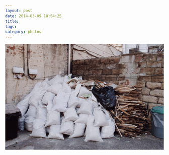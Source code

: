 ```yaml
---
layout: post
date: 2014-03-09 10:54:25
title: 
tags:
category: photos
---
```


![title](/assets/photoblog/backyard-trash.jpg)